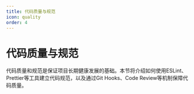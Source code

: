 ```yaml
---
title: 代码质量与规范
icon: quality
order: 4
---
```


# 代码质量与规范

代码质量和规范是保证项目长期健康发展的基础。本节将介绍如何使用ESLint、Prettier等工具建立代码规范，以及通过Git Hooks、Code Review等机制保障代码质量。
